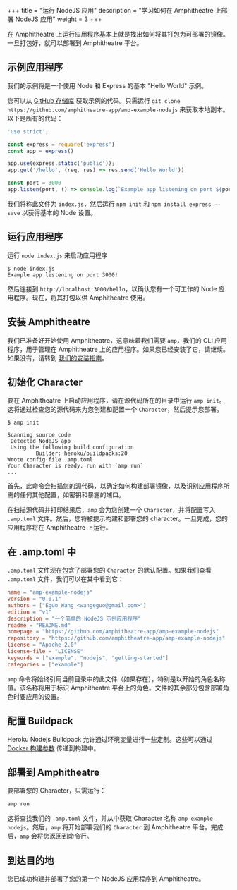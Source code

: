 +++
title = "运行 NodeJS 应用"
description = "学习如何在 Amphitheatre 上部署 NodeJS 应用"
weight = 3
+++

在 Amphitheatre 上运行应用程序基本上就是找出如何将其打包为可部署的镜像。一旦打包好，就可以部署到 Amphitheatre 平台。

## 示例应用程序

我们的示例将是一个使用 Node 和 Express 的基本 "Hello World" 示例。

您可以从 [GitHub 存储库](https://github.com/amphitheatre-app/amp-example-nodejs) 获取示例的代码。只需运行 `git clone https://github.com/amphitheatre-app/amp-example-nodejs` 来获取本地副本。以下是所有的代码：

```javascript
'use strict';

const express = require('express')
const app = express()

app.use(express.static('public'));
app.get('/hello', (req, res) => res.send('Hello World'))

const port = 3000
app.listen(port, () => console.log(`Example app listening on port ${port}!`))
```

我们将称此文件为 `index.js`，然后运行 `npm init` 和 `npm install express --save` 以获得基本的 Node 设置。

## 运行应用程序

运行 `node index.js` 来启动应用程序

```
$ node index.js
Example app listening on port 3000!
```

然后连接到 `http://localhost:3000/hello`，以确认您有一个可工作的 Node 应用程序。现在，将其打包以供 Amphitheatre 使用。

## 安装 Amphitheatre

我们已准备好开始使用 Amphitheatre，这意味着我们需要 `amp`，我们的 CLI 应用程序，用于管理在 Amphitheatre 上的应用程序。如果您已经安装了它，请继续。如果没有，请转到 [我们的安装指南](@/installation/_index.md)。

## 初始化 Character

要在 Amphitheatre 上启动应用程序，请在源代码所在的目录中运行 `amp init`。这将通过检查您的源代码来为您创建和配置一个 `Character`，然后提示您部署。

```
$ amp init

Scanning source code
 Detected NodeJS app
 Using the following build configuration
         Builder: heroku/buildpacks:20
Wrote config file .amp.toml
Your Character is ready. run with `amp run`
...
```

首先，此命令会扫描您的源代码，以确定如何构建部署镜像，以及识别应用程序所需的任何其他配置，如密钥和暴露的端口。

在扫描源代码并打印结果后，`amp` 会为您创建一个 `Character`，并将配置写入 `.amp.toml` 文件。然后，您将被提示构建和部署您的 character。一旦完成，您的应用程序将在 Amphitheatre 上运行。

## 在 .amp.toml 中

`.amp.toml` 文件现在包含了部署您的 `Character` 的默认配置。如果我们查看 `.amp.toml` 文件，我们可以在其中看到它：

```toml
name = "amp-example-nodejs"
version = "0.0.1"
authors = ["Eguo Wang <wangeguo@gmail.com>"]
edition = "v1"
description = "一个简单的 NodeJS 示例应用程序"
readme = "README.md"
homepage = "https://github.com/amphitheatre-app/amp-example-nodejs"
repository = "https://github.com/amphitheatre-app/amp-example-nodejs"
license = "Apache-2.0"
license-file = "LICENSE"
keywords = ["example", "nodejs", "getting-started"]
categories = ["example"]
```

`amp` 命令将始终引用当前目录中的此文件（如果存在），特别是以开始的角色名称值。该名称将用于标识 Amphitheatre 平台上的角色。文件的其余部分包含部署角色时要应用的设置。

## 配置 Buildpack

Heroku Nodejs Buildpack 允许通过环境变量进行一些定制。这些可以通过 [Docker 构建参数](https://devcenter.heroku.com/articles/nodejs-support#using-npm-install) 传递到构建中。

## 部署到 Amphitheatre

要部署您的 Character，只需运行：

```sh
amp run
```

这将查找我们的 `.amp.toml` 文件，并从中获取 Character 名称 `amp-example-nodejs`。然后，`amp` 将开始部署我们的 `Character` 到 Amphitheatre 平台。完成后，`amp` 会将您返回到命令行。

## 到达目的地

您已成功构建并部署了您的第一个 NodeJS 应用程序到 Amphitheatre。
